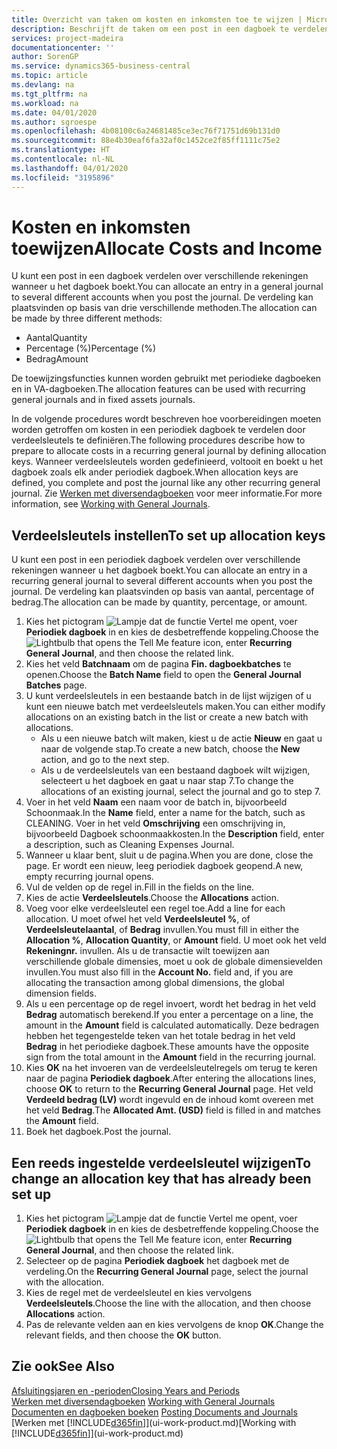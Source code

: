 ```yaml
---
title: Overzicht van taken om kosten en inkomsten toe te wijzen | Microsoft Docs
description: Beschrijft de taken om een post in een dagboek te verdelen over verschillende rekeningen wanneer u het dagboek boekt.
services: project-madeira
documentationcenter: ''
author: SorenGP
ms.service: dynamics365-business-central
ms.topic: article
ms.devlang: na
ms.tgt_pltfrm: na
ms.workload: na
ms.date: 04/01/2020
ms.author: sgroespe
ms.openlocfilehash: 4b08100c6a24681485ce3ec76f71751d69b131d0
ms.sourcegitcommit: 88e4b30eaf6fa32af0c1452ce2f85ff1111c75e2
ms.translationtype: HT
ms.contentlocale: nl-NL
ms.lasthandoff: 04/01/2020
ms.locfileid: "3195896"
---
```

# <a name="allocate-costs-and-income"></a><span data-ttu-id="83ab4-103">Kosten en inkomsten toewijzen</span><span class="sxs-lookup"><span data-stu-id="83ab4-103">Allocate Costs and Income</span></span>
<span data-ttu-id="83ab4-104">U kunt een post in een dagboek verdelen over verschillende rekeningen wanneer u het dagboek boekt.</span><span class="sxs-lookup"><span data-stu-id="83ab4-104">You can allocate an entry in a general journal to several different accounts when you post the journal.</span></span> <span data-ttu-id="83ab4-105">De verdeling kan plaatsvinden op basis van drie verschillende methoden.</span><span class="sxs-lookup"><span data-stu-id="83ab4-105">The allocation can be made by three different methods:</span></span>

* <span data-ttu-id="83ab4-106">Aantal</span><span class="sxs-lookup"><span data-stu-id="83ab4-106">Quantity</span></span>
* <span data-ttu-id="83ab4-107">Percentage (%)</span><span class="sxs-lookup"><span data-stu-id="83ab4-107">Percentage (%)</span></span>
* <span data-ttu-id="83ab4-108">Bedrag</span><span class="sxs-lookup"><span data-stu-id="83ab4-108">Amount</span></span>

<span data-ttu-id="83ab4-109">De toewijzingsfuncties kunnen worden gebruikt met periodieke dagboeken en in VA-dagboeken.</span><span class="sxs-lookup"><span data-stu-id="83ab4-109">The allocation features can be used with recurring general journals and in fixed assets journals.</span></span>
<!--You can also distribute the cost or revenue of a line to an intercompany partner when you post a sales or purchase document. When you post the document, a line will be posted in your general journal, and a corresponding line will be created in the intercompany outbox.-->

<span data-ttu-id="83ab4-110">In de volgende procedures wordt beschreven hoe voorbereidingen moeten worden getroffen om kosten in een periodiek dagboek te verdelen door verdeelsleutels te definiëren.</span><span class="sxs-lookup"><span data-stu-id="83ab4-110">The following procedures describe how to prepare to allocate costs in a recurring general journal by defining allocation keys.</span></span> <span data-ttu-id="83ab4-111">Wanneer verdeelsleutels worden gedefinieerd, voltooit en boekt u het dagboek zoals elk ander periodiek dagboek.</span><span class="sxs-lookup"><span data-stu-id="83ab4-111">When allocation keys are defined, you complete and post the journal like any other recurring general journal.</span></span> <span data-ttu-id="83ab4-112">Zie [Werken met diversendagboeken](ui-work-general-journals.md) voor meer informatie.</span><span class="sxs-lookup"><span data-stu-id="83ab4-112">For more information, see [Working with General Journals](ui-work-general-journals.md).</span></span>

## <a name="to-set-up-allocation-keys"></a><span data-ttu-id="83ab4-113">Verdeelsleutels instellen</span><span class="sxs-lookup"><span data-stu-id="83ab4-113">To set up allocation keys</span></span>
<span data-ttu-id="83ab4-114">U kunt een post in een periodiek dagboek verdelen over verschillende rekeningen wanneer u het dagboek boekt.</span><span class="sxs-lookup"><span data-stu-id="83ab4-114">You can allocate an entry in a recurring general journal to several different accounts when you post the journal.</span></span> <span data-ttu-id="83ab4-115">De verdeling kan plaatsvinden op basis van aantal, percentage of bedrag.</span><span class="sxs-lookup"><span data-stu-id="83ab4-115">The allocation can be made by quantity, percentage, or amount.</span></span>
1. <span data-ttu-id="83ab4-116">Kies het pictogram ![Lampje dat de functie Vertel me opent](media/ui-search/search_small.png "Vertel me wat u wilt doen"), voer **Periodiek dagboek** in en kies de desbetreffende koppeling.</span><span class="sxs-lookup"><span data-stu-id="83ab4-116">Choose the ![Lightbulb that opens the Tell Me feature](media/ui-search/search_small.png "Tell me what you want to do") icon, enter **Recurring General Journal**, and then choose the related link.</span></span>
2. <span data-ttu-id="83ab4-117">Kies het veld **Batchnaam** om de pagina **Fin. dagboekbatches** te openen.</span><span class="sxs-lookup"><span data-stu-id="83ab4-117">Choose the **Batch Name** field to open the **General Journal Batches** page.</span></span>
3. <span data-ttu-id="83ab4-118">U kunt verdeelsleutels in een bestaande batch in de lijst wijzigen of u kunt een nieuwe batch met verdeelsleutels maken.</span><span class="sxs-lookup"><span data-stu-id="83ab4-118">You can either modify allocations on an existing batch in the list or create a new batch with allocations.</span></span>
   * <span data-ttu-id="83ab4-119">Als u een nieuwe batch wilt maken, kiest u de actie **Nieuw** en gaat u naar de volgende stap.</span><span class="sxs-lookup"><span data-stu-id="83ab4-119">To create a new batch, choose the **New** action, and go to the next step.</span></span>
   * <span data-ttu-id="83ab4-120">Als u de verdeelsleutels van een bestaand dagboek wilt wijzigen, selecteert u het dagboek en gaat u naar stap 7.</span><span class="sxs-lookup"><span data-stu-id="83ab4-120">To change the allocations of an existing journal, select the journal and go to step 7.</span></span>    
4. <span data-ttu-id="83ab4-121">Voer in het veld **Naam** een naam voor de batch in, bijvoorbeeld Schoonmaak.</span><span class="sxs-lookup"><span data-stu-id="83ab4-121">In the **Name** field, enter a name for the batch, such as CLEANING.</span></span> <span data-ttu-id="83ab4-122">Voer in het veld **Omschrijving** een omschrijving in, bijvoorbeeld Dagboek schoonmaakkosten.</span><span class="sxs-lookup"><span data-stu-id="83ab4-122">In the **Description** field, enter a description, such as Cleaning Expenses Journal.</span></span>
5. <span data-ttu-id="83ab4-123">Wanneer u klaar bent, sluit u de pagina.</span><span class="sxs-lookup"><span data-stu-id="83ab4-123">When you are done, close the page.</span></span> <span data-ttu-id="83ab4-124">Er wordt een nieuw, leeg periodiek dagboek geopend.</span><span class="sxs-lookup"><span data-stu-id="83ab4-124">A new, empty recurring journal opens.</span></span>
6. <span data-ttu-id="83ab4-125">Vul de velden op de regel in.</span><span class="sxs-lookup"><span data-stu-id="83ab4-125">Fill in the fields on the line.</span></span>
7. <span data-ttu-id="83ab4-126">Kies de actie **Verdeelsleutels**.</span><span class="sxs-lookup"><span data-stu-id="83ab4-126">Choose the **Allocations** action.</span></span>
8. <span data-ttu-id="83ab4-127">Voeg voor elke verdeelsleutel een regel toe.</span><span class="sxs-lookup"><span data-stu-id="83ab4-127">Add a line for each allocation.</span></span> <span data-ttu-id="83ab4-128">U moet ofwel het veld **Verdeelsleutel %**, of **Verdeelsleutelaantal**, of **Bedrag** invullen.</span><span class="sxs-lookup"><span data-stu-id="83ab4-128">You must fill in either the **Allocation %**, **Allocation Quantity**, or **Amount** field.</span></span> <span data-ttu-id="83ab4-129">U moet ook het veld **Rekeningnr.** invullen. Als u de transactie wilt toewijzen aan verschillende globale dimensies, moet u ook de globale dimensievelden invullen.</span><span class="sxs-lookup"><span data-stu-id="83ab4-129">You must also fill in the **Account No.** field and, if you are allocating the transaction among global dimensions, the global dimension fields.</span></span>
9. <span data-ttu-id="83ab4-130">Als u een percentage op de regel invoert, wordt het bedrag in het veld **Bedrag** automatisch berekend.</span><span class="sxs-lookup"><span data-stu-id="83ab4-130">If you enter a percentage on a line, the amount in the **Amount** field is calculated automatically.</span></span> <span data-ttu-id="83ab4-131">Deze bedragen hebben het tegengestelde teken van het totale bedrag in het veld **Bedrag** in het periodieke dagboek.</span><span class="sxs-lookup"><span data-stu-id="83ab4-131">These amounts have the opposite sign from the total amount in the **Amount** field in the recurring journal.</span></span>
10. <span data-ttu-id="83ab4-132">Kies **OK** na het invoeren van de verdeelsleutelregels om terug te keren naar de pagina **Periodiek dagboek**.</span><span class="sxs-lookup"><span data-stu-id="83ab4-132">After entering the allocations lines, choose **OK** to return to the **Recurring General Journal** page.</span></span> <span data-ttu-id="83ab4-133">Het veld **Verdeeld bedrag (LV)** wordt ingevuld en de inhoud komt overeen met het veld **Bedrag**.</span><span class="sxs-lookup"><span data-stu-id="83ab4-133">The **Allocated Amt. (USD)** field is filled in and matches the **Amount** field.</span></span>
11. <span data-ttu-id="83ab4-134">Boek het dagboek.</span><span class="sxs-lookup"><span data-stu-id="83ab4-134">Post the journal.</span></span>

## <a name="to-change-an-allocation-key-that-has-already-been-set-up"></a><span data-ttu-id="83ab4-135">Een reeds ingestelde verdeelsleutel wijzigen</span><span class="sxs-lookup"><span data-stu-id="83ab4-135">To change an allocation key that has already been set up</span></span>
1. <span data-ttu-id="83ab4-136">Kies het pictogram ![Lampje dat de functie Vertel me opent](media/ui-search/search_small.png "Vertel me wat u wilt doen"), voer **Periodiek dagboek** in en kies de desbetreffende koppeling.</span><span class="sxs-lookup"><span data-stu-id="83ab4-136">Choose the ![Lightbulb that opens the Tell Me feature](media/ui-search/search_small.png "Tell me what you want to do") icon, enter **Recurring General Journal**, and then choose the related link.</span></span>
2. <span data-ttu-id="83ab4-137">Selecteer op de pagina **Periodiek dagboek** het dagboek met de verdeling.</span><span class="sxs-lookup"><span data-stu-id="83ab4-137">On the **Recurring General Journal** page, select the journal with the allocation.</span></span>
3. <span data-ttu-id="83ab4-138">Kies de regel met de verdeelsleutel en kies vervolgens **Verdeelsleutels**.</span><span class="sxs-lookup"><span data-stu-id="83ab4-138">Choose the line with the allocation, and then choose **Allocations** action.</span></span>
4. <span data-ttu-id="83ab4-139">Pas de relevante velden aan en kies vervolgens de knop **OK**.</span><span class="sxs-lookup"><span data-stu-id="83ab4-139">Change the relevant fields, and then choose the **OK** button.</span></span>

## <a name="see-also"></a><span data-ttu-id="83ab4-140">Zie ook</span><span class="sxs-lookup"><span data-stu-id="83ab4-140">See Also</span></span>
[<span data-ttu-id="83ab4-141">Afsluitingsjaren en -perioden</span><span class="sxs-lookup"><span data-stu-id="83ab4-141">Closing Years and Periods</span></span>](year-close-years-periods.md)  
<span data-ttu-id="83ab4-142">[Werken met diversendagboeken](ui-work-general-journals.md)  </span><span class="sxs-lookup"><span data-stu-id="83ab4-142">[Working with General Journals](ui-work-general-journals.md)  </span></span>  
<span data-ttu-id="83ab4-143">[Documenten en dagboeken boeken](ui-post-documents-journals.md)  </span><span class="sxs-lookup"><span data-stu-id="83ab4-143">[Posting Documents and Journals](ui-post-documents-journals.md)  </span></span>  
<span data-ttu-id="83ab4-144">[Werken met [!INCLUDE[d365fin](includes/d365fin_md.md)]](ui-work-product.md)</span><span class="sxs-lookup"><span data-stu-id="83ab4-144">[Working with [!INCLUDE[d365fin](includes/d365fin_md.md)]](ui-work-product.md)</span></span>
